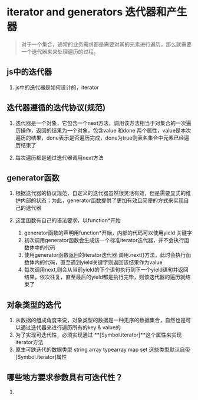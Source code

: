 # iterator and generators 迭代器和产生器

> 对于一个集合，通常的业务需求都是需要对其的元素进行遍历，那么就需要一个迭代器来来处理遍历的过程。

## js中的迭代器
1. js中的迭代器是如何设计的，iterator


## 迭代器遵循的迭代协议(规范)
1. 迭代器是一个对象，它包含一个next方法，调用该方法相当于对集合的一次遍历操作，返回的结果为一个对象，包含value 和done 两个属性，value是本次遍历的结果，done表示是否遍历完成，done为true则表名集合中元素已经遍历结束了

2. 每次遍历都是通过迭代器调用next方法


## generator函数
1. 根据迭代器的协议规范，自定义的迭代器虽然很灵活有效，但是需要显式的维护内部的状态；为此，generator函数提供了更加有效且简便的方式来实现自己的迭代器

2. 这里函数有自己的语法要求，以function*开始
   1. generator函数的声明用function*开始，内部的代码可以使用yield 关键字
   2. 初次调用generator函数会生成该一个标准iterator迭代器，并不会执行函数体中的代码
   3. 使用generator函数返回的iterator迭代器 调用.next()方法，此时会执行函数体内的代码，直至遇到yield关键字则返回该结果作为value
   4. 每次调用next,则会从当前yield的下个语句执行到下一个yield语句并返回结果，依次往复，直至最后的yield都是执行完毕，则该迭代器的遍历就结束了



## 对象类型的迭代
1. 从数据的组成角度来说，对象类型的数据是一种无序的数据集合，自然也是可以通过迭代器来进行遍历所有的key & value的
2. 为了实现可迭代性，必须实现通过 **[Symbol.iterator]**这个属性来实现iterator方法
3. 原生可跌迭代的数据类型 string array typearray map set  这些类型默认自带[Symbol.iterator]属性



## 哪些地方要求参数具有可迭代性？
1. 










